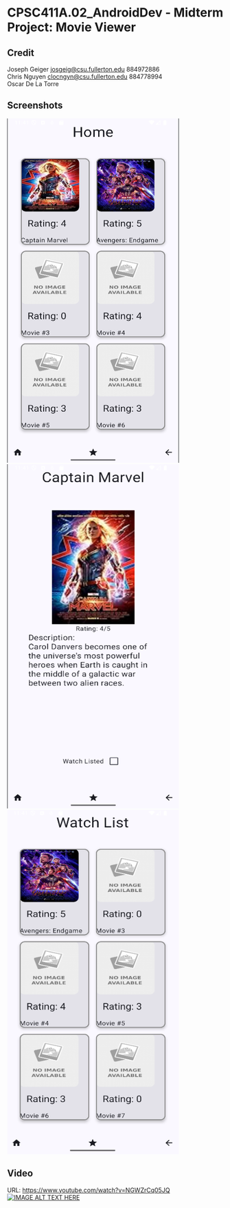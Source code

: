 # CPSC411A.02_AndroidDev - Midterm Project: Movie Viewer
## Credit
Joseph Geiger josgeig@csu.fullerton.edu 884972886\
Chris Nguyen clocngyn@csu.fullerton.edu 884778994\
Oscar De La Torre

## Screenshots
<img src="screenshots/Screenshot_1.png" alt="Project Sketch" width=400 height=800>
<img src="screenshots/Screenshot_2.png" alt="Project Sketch" width=400 height=800>
<img src="screenshots/Screenshot_3.png" alt="Project Sketch" width=400 height=800>

## Video
URL: https://www.youtube.com/watch?v=NGWZrCq05JQ
[![IMAGE ALT TEXT HERE](https://img.youtube.com/vi/NGWZrCq05JQ/0.jpg)](https://www.youtube.com/watch?v=NGWZrCq05JQ)